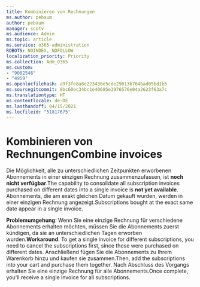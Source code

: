 ```yaml
---
title: Kombinieren von Rechnungen
ms.author: pebaum
author: pebaum
manager: scotv
ms.audience: Admin
ms.topic: article
ms.service: o365-administration
ROBOTS: NOINDEX, NOFOLLOW
localization_priority: Priority
ms.collection: Adm_O365
ms.custom:
- "9002546"
- "4959"
ms.openlocfilehash: a9f3fe8a8e223430e5cde29013b764bad05bd1b5
ms.sourcegitcommit: 8bc60ec34bc1e40685e3976576e04a2623f63a7c
ms.translationtype: HT
ms.contentlocale: de-DE
ms.lasthandoff: 04/15/2021
ms.locfileid: "51817675"
---
```

# <a name="combine-invoices"></a><span data-ttu-id="3a75a-102">Kombinieren von Rechnungen</span><span class="sxs-lookup"><span data-stu-id="3a75a-102">Combine invoices</span></span>

<span data-ttu-id="3a75a-103">Die Möglichkeit, alle zu unterschiedlichen Zeitpunkten erworbenen Abonnements in einer einzigen Rechnung zusammenzufassen, ist **noch nicht verfügbar**.</span><span class="sxs-lookup"><span data-stu-id="3a75a-103">The capability to consolidate all subscription invoices purchased on different dates into a single invoice is **not yet available**.</span></span> <span data-ttu-id="3a75a-104">Abonnements, die am exakt gleichen Datum gekauft wurden, werden in einer einzigen Rechnung angezeigt.</span><span class="sxs-lookup"><span data-stu-id="3a75a-104">Subscriptions bought at the exact same date appear in a single invoice.</span></span>

<span data-ttu-id="3a75a-105">**Problemumgehung**: Wenn Sie eine einzige Rechnung für verschiedene Abonnements erhalten möchten, müssen Sie die Abonnements zuerst kündigen, da sie an unterschiedlichen Tagen erworben wurden.</span><span class="sxs-lookup"><span data-stu-id="3a75a-105">**Workaround**: To get a single invoice for different subscriptions, you need to cancel the subscriptions first, since those were purchased on different dates.</span></span> <span data-ttu-id="3a75a-106">Anschließend fügen Sie die Abonnements zu Ihrem Warenkorb hinzu und kaufen sie zusammen.</span><span class="sxs-lookup"><span data-stu-id="3a75a-106">Then, add the subscriptions into your cart and purchase them together.</span></span> <span data-ttu-id="3a75a-107">Nach Abschluss des Vorgangs erhalten Sie eine einzige Rechnung für alle Abonnements.</span><span class="sxs-lookup"><span data-stu-id="3a75a-107">Once complete, you'll receive a single invoice for all subscriptions.</span></span>
